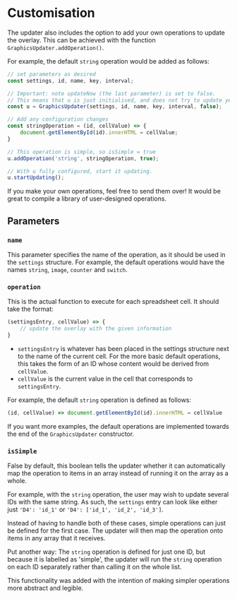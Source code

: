 # Customisation

The updater also includes the option to add your own operations to update the overlay.
This can be achieved with the function `GraphicsUpdater.addOperation()`.

For example, the default `string` operation would be added as follows:

```js
// set parameters as desired
const settings, id, name, key, interval;

// Important: note updateNow (the last parameter) is set to false.
// This means that u is just initialised, and does not try to update yet.
const u = GraphicsUpdater(settings, id, name, key, interval, false);

// Add any configuration changes
const stringOperation = (id, cellValue) => {
    document.getElementById(id).innerHTML = cellValue;
}

// This operation is simple, so isSimple = true
u.addOperation('string', stringOperation, true);

// With u fully configured, start it updating.
u.startUpdating();
```

If you make your own operations, feel free to send them over! It would be great to compile a library of user-designed operations.

## Parameters
### `name`
This parameter specifies the name of the operation, as it should be used in the `settings` structure. For example, the default operations would have the names `string`, `image`, `counter` and `switch`.

### `operation`
This is the actual function to execute for each spreadsheet cell. It should take the format:
```js
(settingsEntry, cellValue) => {
    // update the overlay with the given information
}
```

- `settingsEntry` is whatever has been placed in the settings structure next to the name of the current cell. For the more basic default operations, this takes the form of an ID whose content would be derived from `cellValue`.
- `cellValue` is the current value in the cell that corresponds to `settingsEntry`.

For example, the default `string` operation is defined as follows:

```js
(id, cellValue) => document.getElementById(id).innerHTML = cellValue
```

If you want more examples, the default operations are implemented towards the end of the `GraphicsUpdater` constructor.

### `isSimple`
False by default, this boolean tells the updater whether it can automatically map the operation to items in an array instead of running it on the array as a whole.

For example, with the `string` operation, the user may wish to update several IDs with the same string. As such, the `settings` entry can look like either just `'D4': 'id_1'` or `'D4': ['id_1', 'id_2', 'id_3']`.

Instead of having to handle both of these cases, simple operations can just be defined for the first case. The updater will then map the operation onto items in any array that it receives.

Put another way:
The `string` operation is defined for just one ID, but because it is labelled as 'simple', the updater will run the `string` operation on each ID separately rather than calling it on the whole list.

This functionality was added with the intention of making simpler operations more abstract and legible.
